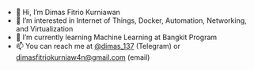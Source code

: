 - 👋 Hi, I’m Dimas Fitrio Kurniawan
- 👀 I’m interested in Internet of Things, Docker, Automation, Networking, and Virtualization
- 🌱 I’m currently learning Machine Learning at Bangkit Program
- 📫 You can reach me at [@dimas_137](https://t.me/dimas_137) (Telegram) or dimasfitriokurniaw4n@gmail.com (email)

<!---
unknown137-dimas/unknown137-dimas is a ✨ special ✨ repository because its `README.md` (this file) appears on your GitHub profile.
You can click the Preview link to take a look at your changes.
--->

